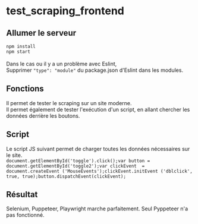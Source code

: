 # test_scraping_frontend
## Allumer le serveur
`npm install`<br/>
`npm start`<br/>
<br/>
Dans le cas ou il y a un problème avec Eslint,<br/>
Supprimer `"type": "module"` du package.json d'Eslint dans les modules.

## Fonctions
Il permet de tester le scraping sur un site moderne. <br/>
Il permet également de tester l'exécution d'un script, en allant chercher les données derrière les boutons.

## Script
Le script JS suivant permet de charger toutes les données nécessaires sur le site. <br/>
`document.getElementById('toggle').click();var button = document.getElementById('toggle2');var clickEvent  = document.createEvent ('MouseEvents');clickEvent.initEvent ('dblclick', true, true);button.dispatchEvent(clickEvent);`
## Résultat
Selenium, Puppeteer, Playwright marche parfaitement.
Seul Pyppeteer n'a pas fonctionné.
